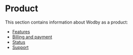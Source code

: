 # Product

This section contains information about Wodby as a product:

* [Features](features.md)
* [Billing and payment](billing-payment.md)
* [Status](status.md)
* [Support](support.md)